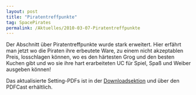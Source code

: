 ```yaml
---
layout: post
title: "Piratentreffpunkte"
tag: SpacePirates
permalink: /Aktuelles/2010-03-07-Piratentreffpunkte
---
```


Der Abschnitt über Piratentreffpunkte wurde stark erweitert. Hier erfährt man jetzt wo die Piraten ihre erbeutete Ware, zu einem nicht akzeptablen Preis, losschlagen können, wo es den härtesten Grog und den besten Kuchen gibt und wo sie ihre hart erarbeiteten UC für Spiel, Spaß und Weiber ausgeben können!

Das aktualisierte Setting-PDFs ist in der [Downloadsektion](https://spacepirates.jcgames.de/Publikationen/) und über den PDFCast erhältlich.
